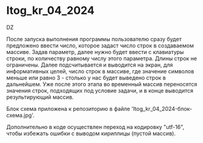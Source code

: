 # Itog_kr_04_2024
 DZ

После запуска выполнения программы пользователю сразу будет предложено ввести число, которое задаст число строк в создаваемом массиве.
Задав параметр, далее нужно будет ввести с клавиатуры строки, по количеству равному числу этого параметра. Длины строк не ограничены.
Далее подсчитывается и выводится на экран, для информативных целей, число строк в массиве, где значение символов меньше или равно 3 - столько у нас будет выведено строк в дальнейшем.
Уже после этого этапа во временный массив переносятся значения строк, подходящих под условие задачи, и в конце выводится результирующий массив.

Блок схема приложена к репозиторию в файле 'Itog_kr_04_2024-блок-схема.jpg'.

Дополнительно в коде осуществлен переход на кодировку "utf-16", чтобы избежать ошибки с выводом кириллицы (пустой массив).
